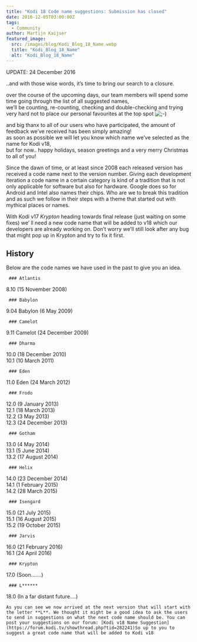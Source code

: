 ```yaml
---
title: "Kodi 18 Code name suggestions: Submission has closed"
date: 2016-12-05T03:00:00Z
tags:
  - Community
author: Martijn Kaijser
featured_image:
  src: /images/blog/Kodi_Blog_18_Name.webp
  title: "Kodi_Blog_18_Name"
  alt: "Kodi_Blog_18_Name"
---
```


UPDATE: 24 December 2016

..and with those wise words, it’s time to bring our search to a closure.

over the course of the upcoming days, our team members will spend some time going through the list of all suggested names,  
 we’ll be counting, re-counting, checking and double-checking and trying very hard not to place our personal favourites at the top spot ![;-)](/images/blog/icon_wink.gif)

and big thanx to all of our users who have participated, the amount of feedback we’ve received has been simply amazing!  
 as soon as possible we will let you know which name we’ve selected as the name for Kodi v18,  
 but for now.. happy holidays, season greetings and a very merry Christmas to all of you!

Since the dawn of time, or at least since 2008 each released version has received a code name next to the version number. Giving each development iteration a code name in a certain category is kind of a tradition that is not only applicable for software but also for hardware. Google does so for Android and Intel also names their chips. Who are we to break this tradition and as such we follow in their steps with a theme that started out with mythical places or names.

With Kodi v17 _Krypton_ heading towards final release (just waiting on some fixes) we’ ll need a new code name that will be added to v18 which our developers are already working on. Don’t worry we’ll still look after any bug that might pop up in Krypton and try to fix it first.

## History

Below are the code names we have used in the past to give you an idea.

     ### Atlantis

8.10 (15 November 2008)

     ### Babylon

9.04 Babylon (6 May 2009)

     ### Camelot

9.11 Camelot (24 December 2009)

     ### Dharma

10.0 (18 December 2010)  
 10.1 (10 March 2011)

     ### Eden

11.0 Eden (24 March 2012)

     ### Frodo

12.0 (9 January 2013)  
 12.1 (18 March 2013)  
 12.2 (3 May 2013)  
 12.3 (24 December 2013)

     ### Gotham

13.0 (4 May 2014)  
 13.1 (5 June 2014)  
 13.2 (17 August 2014)

     ### Helix

14.0 (23 December 2014)  
 14.1 (1 February 2015)  
 14.2 (28 March 2015)

     ### Isengard

15.0 (21 July 2015)  
 15.1 (16 August 2015)  
 15.2 (19 October 2015)

     ### Jarvis

16.0 (21 February 2016)  
 16.1 (24 April 2016)

     ### Krypton

17.0 (Soon…….)

     ### L******

18.0 (In a far distant future….)

    As you can see we now arrived at the next version that will start with the letter **L**. We thought it might be a good idea to ask the users to send in suggestions on what the next code name should be. You can post your suggestions on our forum: [Kodi v18 Name Suggestion](https://forum.kodi.tv/showthread.php?tid=282241)So up to you to suggest a great code name that will be added to Kodi v18
